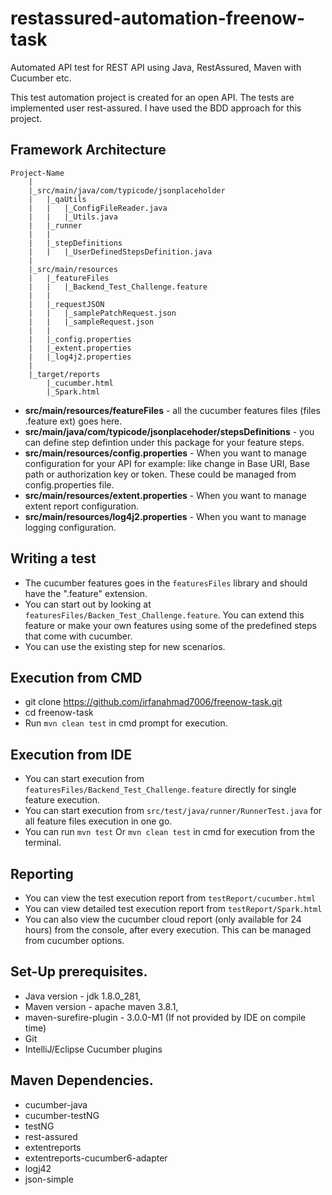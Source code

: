 restassured-automation-freenow-task
=================
Automated API test for REST API using Java, RestAssured, Maven with Cucumber etc.

This test automation project is created for an open API. The tests are implemented user rest-assured.
I have used the BDD approach for this project.

Framework Architecture
--------------
	Project-Name		
		|
		|_src/main/java/com/typicode/jsonplaceholder	
		|	|_qaUtils
		|	|   |_ConfigFileReader.java
		|	|   |_Utils.java
		|	|_runner
		|	|   
		|	|_stepDefinitions
		|	|   |_UserDefinedStepsDefinition.java
		|
		|_src/main/resources
		|	|_featureFiles
		|	|   |_Backend_Test_Challenge.feature
		|	|
		|	|_requestJSON	
		|	|	|_samplePatchRequest.json 
        |   |	|_sampleRequest.json
		|	|
		|	|_config.properties
		|	|_extent.properties
		|	|_log4j2.properties
		|
		|_target/reports
			|_cucumber.html
			|_Spark.html


* **src/main/resources/featureFiles** - all the cucumber features files (files .feature ext) goes here.
* **src/main/java/com/typicode/jsonplacehoder/stepsDefinitions** - you can define step defintion under this package for your feature steps.
* **src/main/resources/config.properties** - When you want to manage configuration for your API for example: like change in Base URI, Base path or authorization key or token. These could be managed from config.properties file.
* **src/main/resources/extent.properties** - When you want to manage extent report configuration.
* **src/main/resources/log4j2.properties** - When you want to manage logging configuration.

Writing a test
--------------
* The cucumber features goes in the `featuresFiles` library and should have the ".feature" extension.
* You can start out by looking at `featuresFiles/Backen_Test_Challenge.feature`. You can extend this feature or make your own features using some of the predefined steps that come with cucumber.
* You can use the existing step for new scenarios.

Execution from CMD
-----------------
* git clone https://github.com/irfanahmad7006/freenow-task.git
* cd freenow-task
* Run `mvn clean test` in cmd prompt for execution.

Execution from IDE
-----------------  
* You can start execution from `featuresFiles/Backend_Test_Challenge.feature` directly for single feature execution.
* You can start execution from `src/test/java/runner/RunnerTest.java` for all feature files execution in one go.
* You can run `mvn test` Or `mvn clean test` in cmd for execution from the terminal.

Reporting
----------------- 
* You can view the test execution report from `testReport/cucumber.html`
* You can view detailed test execution report from `testReport/Spark.html`
* You can also view the cucumber cloud report (only available for 24 hours) from the console, after every execution. This can be managed from cucumber options.


Set-Up prerequisites.
-----------------
* Java version - jdk 1.8.0_281,
* Maven version - apache maven 3.8.1,
* maven-surefire-plugin - 3.0.0-M1 (If not provided by IDE on compile time)
* Git
* IntelliJ/Eclipse Cucumber plugins

Maven Dependencies.
-----------------
* cucumber-java
* cucumber-testNG
* testNG
* rest-assured
* extentreports
* extentreports-cucumber6-adapter
* logj42
* json-simple